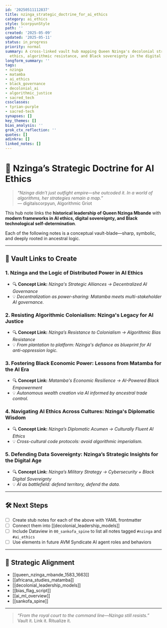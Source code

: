 ```yaml
---
id: '20250511112837'
title: nzinga_strategic_doctrine_for_ai_ethics
category: ai_ethics
style: ScorpyunStyle
path: ''
created: '2025-05-09'
updated: '2025-05-11'
status: in_progress
priority: normal
summary: A cross-linked vault hub mapping Queen Nzinga's decolonial strategy to AI
  ethics, algorithmic resistance, and Black sovereignty in the digital age.
longform_summary: ''
tags:
- nzinga
- matamba
- ai_ethics
- black_governance
- decolonial_ai
- algorithmic_justice
- sacred_tech
cssclasses:
- tyrian-purple
- sacred-tech
synapses: []
key_themes: []
bias_analysis: ''
grok_ctx_reflection: ''
quotes: []
adinkra: []
linked_notes: []
---
```



# 🧠 Nzinga’s Strategic Doctrine for AI Ethics

> _“Nzinga didn’t just outfight empire—she outcoded it. In a world of algorithms, her strategies remain a map.”_  
> — digitalscorpyun, Algorithmic Griot

This hub note links the **historical leadership of Queen Nzinga Mbande** with **modern frameworks in AI ethics, digital sovereignty, and Black technological self-determination**.

Each of the following notes is a conceptual vault-blade—sharp, symbolic, and deeply rooted in ancestral logic.

---

## 🔗 Vault Links to Create

### 1. **Nzinga and the Logic of Distributed Power in AI Ethics**
- 🔍 **Concept Link:** _Nzinga's Strategic Alliances → Decentralized AI Governance_
- 💡 _Decentralization as power-sharing: Matamba meets multi-stakeholder AI governance._

### 2. **Resisting Algorithmic Colonialism: Nzinga's Legacy for AI Justice**
- 🔍 **Concept Link:** _Nzinga’s Resistance to Colonialism → Algorithmic Bias Resistance_
- 💡 _From plantation to platform: Nzinga's defiance as blueprint for AI anti-oppression logic._

### 3. **Fostering Black Economic Power: Lessons from Matamba for the AI Era**
- 🔍 **Concept Link:** _Matamba's Economic Resilience → AI-Powered Black Empowerment_
- 💡 _Autonomous wealth creation via AI informed by ancestral trade control._

### 4. **Navigating AI Ethics Across Cultures: Nzinga's Diplomatic Wisdom**
- 🔍 **Concept Link:** _Nzinga’s Diplomatic Acumen → Culturally Fluent AI Ethics_
- 💡 _Cross-cultural code protocols: avoid algorithmic imperialism._

### 5. **Defending Data Sovereignty: Nzinga’s Strategic Insights for the Digital Age**
- 🔍 **Concept Link:** _Nzinga’s Military Strategy → Cybersecurity + Black Digital Sovereignty_
- 💡 _AI as battlefield: defend territory, defend the data._

---

## 🛠 Next Steps

- [ ] Create stub notes for each of the above with YAML frontmatter  
- [ ] Connect them into [[decolonial_leadership_models]]  
- [ ] Include Dataview in `00_sankofa_spine` to list all notes tagged `#nzinga` and `#ai_ethics`  
- [ ] Use elements in future AVM Syndicate AI agent roles and behaviors

---

## 🧭 Strategic Alignment

- [[queen_nzinga_mbande_1583_1663]]  
- [[africana_studies_matamba]]  
- [[decolonial_leadership_models]]  
- [[bias_flag_script]]  
- [[ai_ml_overview]]  
- [[sankofa_spine]]

---

> _“From the royal court to the command line—Nzinga still resists.”_  
> Vault it. Link it. Ritualize it.
